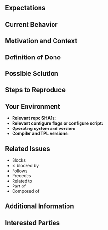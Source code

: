 <!---
Provide a general summary of the issue in the Title above.
-->

<!---
Note that anything between these delimiters is a comment that will not appear in the issue description once created.  Click on the Preview tab to see what everything will look like when you submit.
-->

<!---
Feel free to delete anything from this template that is not applicable to the issue you are submitting.
-->

<!---
Assignees:  If you know anyone who should likely tackle this issue, select them from the Assignees drop-down on the right.
-->

<!---
Labels:  Choose a label to indicate the type of issue, for instance, Bug Report, Documentation, Feature Request, etc.
-->

<!---
Boards: Make sure your issue will show up in the "Backlog" of our issue board. Drag it to the "In Progress" list when you start working on the issue.
-->

## Expectations
<!---
Tell us what you think should happen, how you think things should work, what you would like to see in the documentation, etc.
-->

## Current Behavior
<!---
Tell everybody how the current behavior fails to meet your expectations in some way.
-->

## Motivation and Context
<!---
How has this expectation failure affected you?  What are you trying to accomplish?  Why do we need to address this?  What does it have to do with anything? Providing context helps us come up with a solution that is most useful in the real world.
-->

## Definition of Done
<!---
Tell us what needs to happen.  If necessary, give us a task list along the lines of:
- [ ] First do this.
- [ ] Then do that.
- [ ] Also this other thing.
-->

## Possible Solution
<!---
Not obligatory, but suggest a fix for the bug or documentation, or suggest ideas on how to implement the addition or change.
-->

## Steps to Reproduce
<!---
Provide a link to a live example, or an unambiguous set of steps to reproduce this issue.  Include code to reproduce, if relevant.
1. Do this.
1. Do that.
1. Shake fist angrily at computer.
-->

## Your Environment
<!---
Include relevant details about your environment such that we can replicate this issue.
-->
- **Relevant repo SHA1s:**
- **Relevant configure flags or configure script:**
- **Operating system and version:**
- **Compiler and TPL versions:**

## Related Issues
<!---
If applicable, let everybody know how this is related to any other open issues:
-->
* Blocks
* Is blocked by
* Follows
* Precedes
* Related to
* Part of
* Composed of

## Additional Information
<!---
Anything else that might be helpful to know in addressing this issue:
* Configure log file:
* Build log file:
* Test log file:
* When was the last time everything worked (date/time; SHA1s; etc.)?
* What did you do that made the bug rear its ugly head?
* Have you tried turning it off and on again?
-->

## Interested Parties
<!---
If there's anyone you think should be looped in on this issue, feel free to @mention them here.
-->
